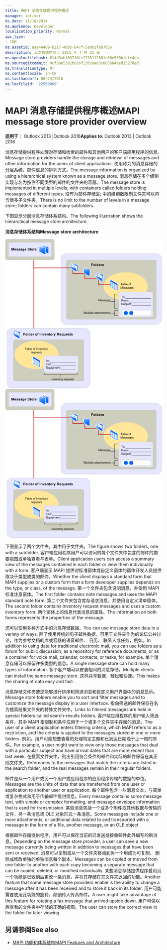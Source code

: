 ```yaml
---
title: MAPI 消息存储提供程序概述
manager: soliver
ms.date: 11/16/2014
ms.audience: Developer
localization_priority: Normal
api_type:
- COM
ms.assetid: eae44469-b217-4d05-b47f-5a0b1fab7056
description: 上次修改时间： 2011 年 7 月 23 日
ms.openlocfilehash: 614d9ab1037f0fc2735112801e30e530bfafe4db
ms.sourcegitcommit: 0cf39e5382b8c6f236c8a63c6036849ed3527ded
ms.translationtype: MT
ms.contentlocale: zh-CN
ms.lasthandoff: 08/23/2018
ms.locfileid: "22569069"
---
```

# <a name="mapi-message-store-provider-overview"></a><span data-ttu-id="cb53e-103">MAPI 消息存储提供程序概述</span><span class="sxs-lookup"><span data-stu-id="cb53e-103">MAPI message store provider overview</span></span>
  
<span data-ttu-id="cb53e-104">**适用于**： Outlook 2013 |Outlook 2016</span><span class="sxs-lookup"><span data-stu-id="cb53e-104">**Applies to**: Outlook 2013 | Outlook 2016</span></span> 
  
<span data-ttu-id="cb53e-105">消息存储提供程序处理对存储和检索的邮件和其他用户的客户端应用程序的信息。</span><span class="sxs-lookup"><span data-stu-id="cb53e-105">Message store providers handle the storage and retrieval of messages and other information for the users of client applications.</span></span> <span data-ttu-id="cb53e-106">使用称为的消息存储的分层系统，邮件信息的排列方式。</span><span class="sxs-lookup"><span data-stu-id="cb53e-106">The message information is organized by using a hierarchical system known as a message store.</span></span> <span data-ttu-id="cb53e-107">消息存储在多个级别实现与名为按住不同类型的邮件的文件夹的容器。</span><span class="sxs-lookup"><span data-stu-id="cb53e-107">The message store is implemented in multiple levels, with containers called folders holding messages of different types.</span></span> <span data-ttu-id="cb53e-108">没有为邮件存储区; 中的级别数限制文件夹可以包含很多子文件夹。</span><span class="sxs-lookup"><span data-stu-id="cb53e-108">There is no limit to the number of levels in a message store; folders can contain many subfolders.</span></span> 
  
<span data-ttu-id="cb53e-109">下图显示分层消息存储体系结构。</span><span class="sxs-lookup"><span data-stu-id="cb53e-109">The following illustration shows the hierarchical message store architecture.</span></span>
  
<span data-ttu-id="cb53e-110">**消息存储体系结构**</span><span class="sxs-lookup"><span data-stu-id="cb53e-110">**Message store architecture**</span></span>
  
<span data-ttu-id="cb53e-111">![消息存储体系结构](media/amapi_03.gif "消息存储体系结构")</span><span class="sxs-lookup"><span data-stu-id="cb53e-111">![Message store architecture](media/amapi_03.gif "Message store architecture")</span></span>
  
<span data-ttu-id="cb53e-112">下图显示了两个文件夹，其中用子文件夹。</span><span class="sxs-lookup"><span data-stu-id="cb53e-112">The figure shows two folders, one with a subfolder.</span></span> <span data-ttu-id="cb53e-113">客户端应用程序用户可以访问的每个文件夹中包含的邮件的摘要视图或单独查看与表单。</span><span class="sxs-lookup"><span data-stu-id="cb53e-113">Client application users can access a summary view of the messages contained in each folder or view them individually with a form.</span></span> <span data-ttu-id="cb53e-114">客户端显示 MAPI 提供对标准窗体或自定义窗体的窗体开发人员提供取决于类型或类的邮件。</span><span class="sxs-lookup"><span data-stu-id="cb53e-114">Whether the client displays a standard form that MAPI supplies or a custom form that a form developer supplies depends on the type, or class, of the message.</span></span> <span data-ttu-id="cb53e-115">第一个文件夹包含说明消息，并使用 MAPI 标准注意窗体。</span><span class="sxs-lookup"><span data-stu-id="cb53e-115">The first folder contains note messages and uses the MAPI standard note form.</span></span> <span data-ttu-id="cb53e-116">第二个文件夹包含库存请求消息，并使用自定义清单窗体。</span><span class="sxs-lookup"><span data-stu-id="cb53e-116">The second folder contains inventory request messages and uses a custom inventory form.</span></span> <span data-ttu-id="cb53e-117">两个窗体上的信息代表消息的属性。</span><span class="sxs-lookup"><span data-stu-id="cb53e-117">The information on both forms represents the properties of the message.</span></span>
  
<span data-ttu-id="cb53e-118">您可以使用多种方式中的消息存储数据。</span><span class="sxs-lookup"><span data-stu-id="cb53e-118">You can use message store data in a variety of ways.</span></span> <span data-ttu-id="cb53e-119">除了使用传统的电子邮件数据，可用于文件夹作为的论坛公共讨论，作为参考文档的库或容器的语音邮件、 日历、 联系人或任务，例如。</span><span class="sxs-lookup"><span data-stu-id="cb53e-119">In addition to using data for traditional electronic mail, you can use folders as a forum for public discussion, as a repository for reference documents, or as a container for voice mail, calendar, contacts, or tasks, for example.</span></span> <span data-ttu-id="cb53e-120">单个消息存储可以保留许多类型的信息。</span><span class="sxs-lookup"><span data-stu-id="cb53e-120">A single message store can hold many types of information.</span></span> <span data-ttu-id="cb53e-121">多个客户端可以安装相同的消息存储。</span><span class="sxs-lookup"><span data-stu-id="cb53e-121">Multiple clients can install the same message store.</span></span> <span data-ttu-id="cb53e-122">这样共享数据，轻松和快速。</span><span class="sxs-lookup"><span data-stu-id="cb53e-122">This makes the sharing of data easy and fast.</span></span> 
  
<span data-ttu-id="cb53e-123">消息存储文件夹使您能够进行排序和筛选消息和自定义用户界面中的消息显示。</span><span class="sxs-lookup"><span data-stu-id="cb53e-123">Message store folders enable you to sort and filter messages and to customize the message display in a user interface.</span></span> <span data-ttu-id="cb53e-124">指向筛选的邮件保存在名为搜索结果文件夹的特殊文件夹中。</span><span class="sxs-lookup"><span data-stu-id="cb53e-124">Links to filtered messages are held in special folders called search-results folders.</span></span> <span data-ttu-id="cb53e-125">客户端应用程序的用户输入筛选条件，其中 MAPI 指限制和条件应用于一个或多个文件夹中存储的消息。</span><span class="sxs-lookup"><span data-stu-id="cb53e-125">The user of a client application enters filtering criteria, which MAPI refers to as a restriction, and the criteria is applied to the messages stored in one or more folders.</span></span> <span data-ttu-id="cb53e-126">例如，用户可能想要查看的处理特定主题和已到达日期晚于上一周的邮件。</span><span class="sxs-lookup"><span data-stu-id="cb53e-126">For example, a user might want to view only those messages that deal with a particular subject and have arrival dates that are more recent than last week.</span></span> <span data-ttu-id="cb53e-127">在搜索文件夹中，列出引用符合条件的邮件和实际的邮件保留在其正则文件夹。</span><span class="sxs-lookup"><span data-stu-id="cb53e-127">References to the messages that match the criteria are listed in the search folder, and the real messages remain in their regular folders.</span></span>
  
<span data-ttu-id="cb53e-128">邮件是从一个用户或另一个用户或应用程序的应用程序传输的数据的单位。</span><span class="sxs-lookup"><span data-stu-id="cb53e-128">Messages are the units of data that are transferred from one user or application to another user or application.</span></span> <span data-ttu-id="cb53e-129">每个邮件包含一些消息文本，与简单或复杂格式和用于传输邮件信封信息。</span><span class="sxs-lookup"><span data-stu-id="cb53e-129">Every message contains some message text, with simple or complex formatting, and message envelope information that is used for transmission.</span></span> <span data-ttu-id="cb53e-130">某些消息包括一个或多个附件或其他数据与传输的文件，另一条消息或 OLE 对象形式一条消息。</span><span class="sxs-lookup"><span data-stu-id="cb53e-130">Some messages include one or more attachments, or additional data related to and transported with a message in the form of a file, another message, or an OLE object.</span></span> 
  
<span data-ttu-id="cb53e-131">根据邮件存储提供程序，用户可以保存当前的已发送或接收邮件此外编写的新消息。</span><span class="sxs-lookup"><span data-stu-id="cb53e-131">Depending on the message store provider, a user can save a new message currently being written in addition to messages that have been sent or received.</span></span> <span data-ttu-id="cb53e-132">消息可以复制或从一个文件夹移动到另一个用成为可复制、 删除或修改单独的单独消息每个副本。</span><span class="sxs-lookup"><span data-stu-id="cb53e-132">Messages can be copied or moved from one folder to another with each copy becoming a separate message that can be copied, deleted, or modified individually.</span></span> <span data-ttu-id="cb53e-133">某些消息存储提供程序启用另一个功能是已收到后更改一条消息，并将其存储在其文件夹返回的功能。</span><span class="sxs-lookup"><span data-stu-id="cb53e-133">Another feature that some message store providers enable is the ability to change a message after it has been received and to store it back in its folder.</span></span> <span data-ttu-id="cb53e-134">用户可能需要使用此功能的旋转，颠倒传入传真邮件。</span><span class="sxs-lookup"><span data-stu-id="cb53e-134">A user might take advantage of this feature for rotating a fax message that arrived upside down.</span></span> <span data-ttu-id="cb53e-135">用户可供以后查看的文件夹中存储的正确的视图。</span><span class="sxs-lookup"><span data-stu-id="cb53e-135">The user can store the correct view in the folder for later viewing.</span></span> 
  
## <a name="see-also"></a><span data-ttu-id="cb53e-136">另请参阅</span><span class="sxs-lookup"><span data-stu-id="cb53e-136">See also</span></span>

- [<span data-ttu-id="cb53e-137">MAPI 功能和体系结构</span><span class="sxs-lookup"><span data-stu-id="cb53e-137">MAPI Features and Architecture</span></span>](mapi-features-and-architecture.md)

